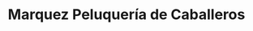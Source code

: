 ---
title: "Marquez Peluquería de Caballeros"
url: /fuengirola/marquez-peluqueria-de-caballeros/
shop: peluquería
---